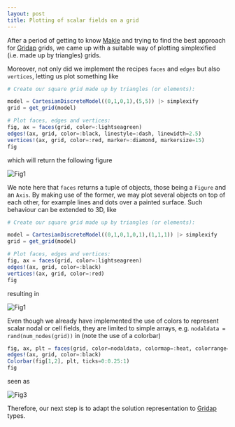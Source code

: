 ```yaml
---
layout: post
title: Plotting of scalar fields on a grid
---
```


After a period of getting to know [Makie](https://github.com/JuliaPlots/Makie.jl) and trying to find the best approach for [Gridap](https://github.com/gridap) grids, we came up with a suitable way of plotting simplexified (i.e. made up by triangles) grids. 

Moreover, not only did we implement the recipes ```faces``` and ```edges``` but also ```vertices```, letting us plot something like
```julia
# Create our square grid made up by triangles (or elements):

model = CartesianDiscreteModel((0,1,0,1),(5,5)) |> simplexify
grid = get_grid(model)

# Plot faces, edges and vertices:
fig, ax = faces(grid, color=:lightseagreen)
edges!(ax, grid, color=:black, linestyle=:dash, linewidth=2.5)
vertices!(ax, grid, color=:red, marker=:diamond, markersize=15)
fig
```
which will return the following figure

![Fig1](https://user-images.githubusercontent.com/64323465/127524921-31b18963-4e93-4bd6-bd1b-42d6459213a9.png)

We note here that ```faces``` returns a tuple of objects, those being a ```Figure``` and an ```Axis```. By making use of the former, we may plot several objects on top of each other, for example lines and dots over a painted surface. Such behaviour can be extended to 3D, like
```julia
# Create our square grid made up by triangles (or elements):

model = CartesianDiscreteModel((0,1,0,1,0,1),(1,1,1)) |> simplexify
grid = get_grid(model)

# Plot faces, edges and vertices:
fig, ax = faces(grid, color=:lightseagreen)
edges!(ax, grid, color=:black)
vertices!(ax, grid, color=:red)
fig
```
resulting in

![Fig1](https://user-images.githubusercontent.com/64323465/127526100-ee42a147-5317-4bcc-8885-ee8905e8422e.png)

Even though we already have implemented the use of colors to represent scalar nodal or cell fields, they are limited to simple arrays, e.g. ```nodaldata = rand(num_nodes(grid))``` in (note the use of a colorbar)
```julia
fig, ax, plt = faces(grid, color=nodaldata, colormap=:heat, colorrange=(0,1))
edges!(ax, grid, color=:black)
Colorbar(fig[1,2], plt, ticks=0:0.25:1)
fig
```
seen as

![Fig3](https://user-images.githubusercontent.com/64323465/127527188-99ae2fb9-044f-4777-a3eb-5ea1446aca72.png)

Therefore, our next step is to adapt the solution representation to [Gridap](https://github.com/gridap) types.
